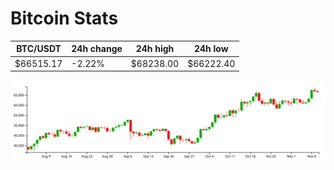# Bitcoin Stats

BTC/USDT|24h change|24h high|24h low|
|---|---|---|---|
|$66515.17|-2.22%|$68238.00|$66222.40|

<img src="./chart.svg">

